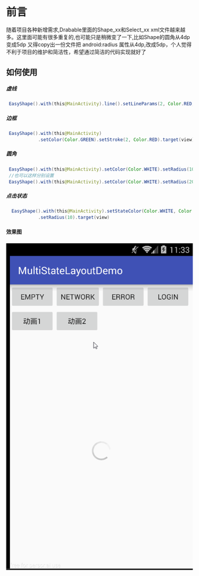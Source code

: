 # 前言
随着项目各种新增需求,Drabable里面的Shape_xx和Select_xx xml文件越来越多。这里面可能有很多重复的,也可能只是稍微变了一下,比如Shape的圆角从4dp变成5dp
又得copy出一份文件把 android:radius 属性从4dp,改成5dp，个人觉得不利于项目的维护和简洁性，希望通过简洁的代码实现就好了

## 如何使用

##### 虚线
```java
 EasyShape().with(this@MainActivity).line().setLineParams(2, Color.RED, 10, 5).target(view)
```
##### 边框
```java
 EasyShape().with(this@MainActivity)
            .setColor(Color.GREEN).setStroke(2, Color.RED).target(view)
```
##### 圆角
```java
 EasyShape().with(this@MainActivity).setColor(Color.WHITE).setRadius(10).target(view)
 //也可以这样分别设置
 EasyShape().with(this@MainActivity).setColor(Color.WHITE).setRadius(20,10,0,0).target(view)
```
##### 点击状态
```java
  EasyShape().with(this@MainActivity).setStateColor(Color.WHITE, Color.GRAY)
            .setRadius(10).target(view)
```

#### 效果图

![image](https://github.com/ght199266/MultiStateLayoutDemo/blob/master/app/src/screenshots/tt.gif)
